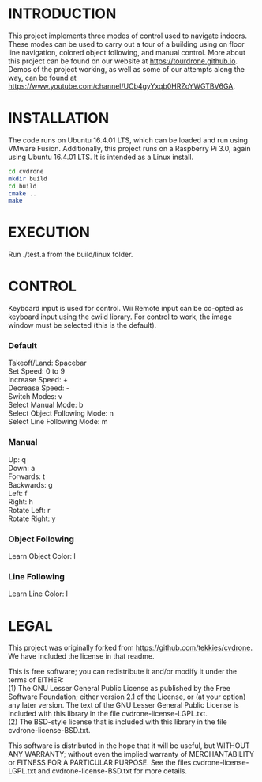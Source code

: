 # INTRODUCTION  
This project implements three modes of control used to navigate indoors. These modes can be used to carry out a tour of a building using on floor line navigation, colored object following, and manual control. More about this project can be found on our website at https://tourdrone.github.io. Demos of the project working, as well as some of our attempts along the way, can be found at https://www.youtube.com/channel/UCb4gyYxqb0HRZoYWGTBV6GA. 
    
# INSTALLATION  
The code runs on Ubuntu 16.4.01 LTS, which can be loaded and run using VMware Fusion. Additionally, this project runs on a Raspberry Pi 3.0, again using Ubuntu 16.4.01 LTS. It is intended as a Linux install.

```bash
cd cvdrone
mkdir build
cd build
cmake ..
make
```  

# EXECUTION  
Run ./test.a from the build/linux folder.  

# CONTROL  
  Keyboard input is used for control. Wii Remote input can be co-opted as keyboard input using the cwiid library. For control to work, the image window must be selected (this is the default). 
  
### Default
  Takeoff/Land: Spacebar  
  Set Speed: 0 to 9  
  Increase Speed: +  
  Decrease Speed: -  
  Switch Modes: v  
  Select Manual Mode: b  
  Select Object Following Mode: n  
  Select Line Following Mode: m  
  
### Manual  
  Up: q  
  Down: a  
  Forwards: t  
  Backwards: g  
  Left: f  
  Right: h  
  Rotate Left: r  
  Rotate Right: y  
  
### Object Following  
  Learn Object Color: l  
  
### Line Following  
  Learn Line Color: l  

# LEGAL  
This project was originally forked from https://github.com/tekkies/cvdrone. We have included the license in that readme. 
	  
This is free software; you can redistribute it and/or modify it under the terms of EITHER:  
  (1) The GNU Lesser General Public License as published by the Free Software Foundation; either version 2.1 of the License, or (at your option) any later version. The text of the GNU Lesser General Public License is included with this library in the file cvdrone-license-LGPL.txt.  
  (2) The BSD-style license that is included with this library in the file cvdrone-license-BSD.txt.  

This software is distributed in the hope that it will be useful, but WITHOUT ANY WARRANTY; without even the implied warranty of MERCHANTABILITY or FITNESS FOR A PARTICULAR PURPOSE. See the files cvdrone-license-LGPL.txt and cvdrone-license-BSD.txt for more details.  
